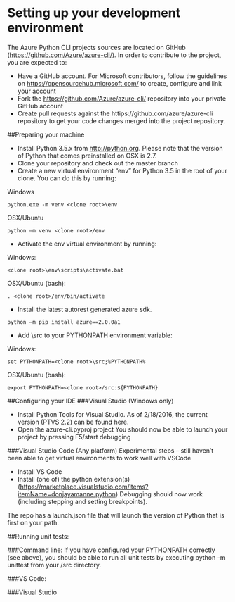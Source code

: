 Setting up your development environment
========================================
The Azure Python CLI projects sources are located on GitHub (https://github.com/Azure/azure-cli/). In order to contribute to the project, you are expected to: 
-	Have a GitHub account. For Microsoft contributors, follow the guidelines on https://opensourcehub.microsoft.com/ to create, configure and link your account
-	Fork the  https://github.com/Azure/azure-cli/ repository into your private GitHub account
-	Create pull requests against the httips://github.com/azure/azure-cli repository to get your code changes merged into the project repository.

##Preparing your machine
+	Install Python 3.5.x from http://python.org. Please note that the version of Python that comes preinstalled on OSX is 2.7. 
+	Clone your repository and check out the master branch
+	Create a new virtual environment “env” for Python 3.5 in the root of your clone. You can do this by running:

Windows
```BatchFile
python.exe -m venv <clone root>\env
```
OSX/Ubuntu
```Shell 
python –m venv <clone root>/env
```

+	Activate the env virtual environment by running:

Windows:
```BatchFile
<clone root>\env\scripts\activate.bat
```
OSX/Ubuntu (bash):
```Shell
. <clone root>/env/bin/activate
```

+	Install the latest autorest generated azure sdk.
```Shell
python –m pip install azure==2.0.0a1
```
+	Add <clone root>\src to your PYTHONPATH environment variable:

Windows:
```BatchFile
set PYTHONPATH=<clone root>\src;%PYTHONPATH%
```
OSX/Ubuntu (bash):
```Shell
export PYTHONPATH=<clone root>/src:${PYTHONPATH}
```

##Configuring your IDE
###Visual Studio (Windows only)
+	Install Python Tools for Visual Studio. As of 2/18/2016, the current version (PTVS 2.2) can be found here.
+	Open the azure-cli.pyproj project
You should now be able to launch your project by pressing F5/start debugging

###Visual Studio Code (Any platform)
Experimental steps – still haven’t been able to get virtual environments to work well with VSCode
+	Install VS Code
+	Install (one of) the python extension(s) (https://marketplace.visualstudio.com/items?itemName=donjayamanne.python)
Debugging should now work (including stepping and setting breakpoints). 

The repo has a launch.json file that will launch the version of Python that is first on your path. 

##Running unit tests:

###Command line:
If you have configured your PYTHONPATH correctly (see above), you should be able to run all unit tests by executing python -m unittest from your <clone root>/src directory. 

###VS Code:
<Working on it>

###Visual Studio
<Working on it>

